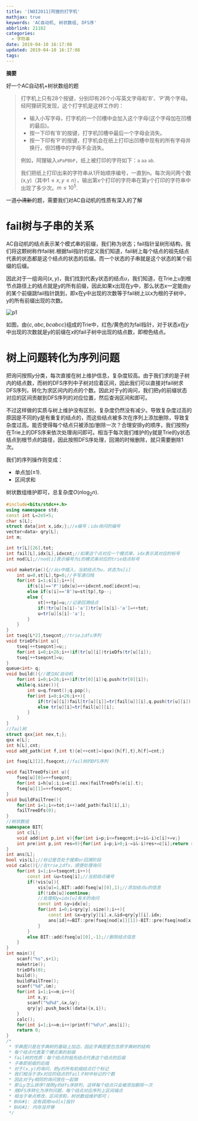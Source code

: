 ```yaml
---
title: '[NOI2011]阿狸的打字机'
mathjax: true
keywords: 'AC自动机, 树状数组, DFS序'
abbrlink: 21182
categories:
  - 字符串
date: 2019-04-10 16:17:08
updated: 2019-04-10 16:17:08
tags:
---
```



**摘要**

好一个AC自动机+树状数组的题


<!--more-->

> 打字机上只有28个按键，分别印有26个小写英文字母和'B'、'P'两个字母。经阿狸研究发现，这个打字机是这样工作的：
>
> - 输入小写字母，打字机的一个凹槽中会加入这个字母(这个字母加在凹槽的最后)。
> - 按一下印有'B'的按键，打字机凹槽中最后一个字母会消失。
> - 按一下印有'P'的按键，打字机会在纸上打印出凹槽中现有的所有字母并换行，但凹槽中的字母不会消失。
>
> 例如，阿狸输入`aPaPBbP`，纸上被打印的字符如下：`a` `aa` `ab`.
>
> 我们把纸上打印出来的字符串从1开始顺序编号，一直到n。每次询问两个数(x,y)（其中$1\leq x,y\leq n$），输出第x个打印的字符串在第y个打印的字符串中出现了多少次。$m\leq 10^5$.

一道~~小清新~~的题，需要我们对AC自动机的性质有深入的了解

# fail树与子串的关系

AC自动机的结点表示某个模式串的前缀，我们称为状态；fail指针呈树形结构，我们将这颗树称作fail树.根据fail指针的定义我们知道，fail树上每个结点的祖先结点代表的状态都是这个结点的状态的后缀。而一个状态的子串就是这个状态的某个前缀的后缀。

因此对于一组询问$(x,y)$，我们找到代表y状态的结点$u$，我们知道，在Trie上u到根节点路径上的结点就是y的所有前缀，因此如果x出现在y中，那么状态x一定能由y的某个前缀跳fail指针跳到，即x在y中出现的次数等于fail树上以x为根的子树中，y的所有前缀出现的次数。

![p1](https://hexo-source-1257756441.cos.ap-chengdu.myqcloud.com/2019/04/10/1635.png)

如图，由$\{c,abc,bcabcc\}$组成的Trie中，红色/黄色的为fail指针，对于状态$x$在$y$中出现的次数就是y的前缀在$x$的fail子树中出现的结点数，即橙色结点。

# 树上问题转化为序列问题

把询问按照$y$分类，每次直接在树上维护信息，复杂度较高。由于我们求的是子树内的结点数，而树的DFS序列中子树对应着区间，因此我们可以直接对fail树求DFS序列，转化为求区间内的点的个数。因此对于y的询问，我们把y的前缀状态对应的区间贡献到DFS序列的对应位置，然后查询区间和即可。

不过这样做的实质与树上维护没有区别，复杂度仍然没有减少。导致复杂度过高的原因是不同的y是有重复的结点的，而这些结点被多次在序列上添加删除，导致复杂度过高。能否使得每个结点只被添加/删除一次？合理安排y的顺序，我们按照y在Trie上的DFS序来依次处理询问即可。相当于每次我们维护的y就是Trie的y状态结点到根节点的路径，因此按照DFS序处理，回溯的时候删除，就只需要删除1次。

我们的序列操作则变成：

- 单点加$(\pm 1)$.
- 区间求和

树状数组维护即可，总复杂度$O(n\log_2n)$.

```cpp
#include<bits/stdc++.h>
using namespace std;
const int L=2e5+5;
char s[L];
struct data{int x,idx;};//x编号；idx询问的编号
vector<data> qry[L];
int m;

int tr[L][26],tot;
int fail[L],idx[L],idxcnt;//如果这个点对应一个模式串，idx表示其对应的标号
int nod[L];//nod[i]表示编号为i的模式串对应的trie结点标号

void maketrie(){//从s中插入，当前结点为u，状态为s[i]
	int u=0,st[L],tp=0;//手写递归栈
	for(int i=1;s[i];i++){
		if(s[i]=='P')idx[u]=++idxcnt,nod[idxcnt]=u;
		else if(s[i]=='B')u=st[tp],tp--;
		else {
			st[++tp]=u;//记录回溯结点
			if(!tr[u][s[i]-'a'])tr[u][s[i]-'a']=++tot;
			u=tr[u][s[i]-'a'];
		}
	}
}
int tseq[L*2],tseqcnt;//trie上dfs序列
void trieDfs(int u){
	tseq[++tseqcnt]=u;;
	for(int i=0;i<26;i++)if(tr[u][i])trieDfs(tr[u][i]);
	tseq[++tseqcnt]=u;
}
queue<int> q;
void build(){//建立AC自动机
	for(int i=0;i<26;i++)if(tr[0][i])q.push(tr[0][i]);
	while(q.size()){
		int u=q.front();q.pop();
		for(int i=0;i<26;i++){
			if(tr[u][i])fail[tr[u][i]]=tr[fail[u]][i],q.push(tr[u][i]);
			else tr[u][i]=tr[fail[u]][i];
		}
	}
}
//fail树
struct qxx{int nex,t;};
qxx e[L];
int h[L],cnt;
void add_path(int f,int t){e[++cnt]=(qxx){h[f],t},h[f]=cnt;}

int fseq[L][2],fseqcnt;//fail树的DFS序列

void failTreeDfs(int u){
	fseq[u][0]=++fseqcnt;
	for(int i=h[u];i;i=e[i].nex)failTreeDfs(e[i].t);
	fseq[u][1]=++fseqcnt;
}
void buildFailTree(){
	for(int i=1;i<=tot;i++)add_path(fail[i],i);
	failTreeDfs(0);
}
//树状数组
namespace BIT{
	int c[L];
	void add(int p,int v){for(int i=p;i<=fseqcnt;i+=i&-i)c[i]+=v;}
	int pre(int p,int res=0){for(int i=p;i>0;i-=i&-i)res+=c[i];return res;}
}
int ans[L];
bool vis[L];//标记是否处于搜索or回溯阶段
void calc(){//在trie上dfs，顺便处理询问
	for(int i=1;i<=tseqcnt;i++){
		const int &u=tseq[i];//当前结点编号
		if(!vis[u]){
			vis[u]=1,BIT::add(fseq[u][0],1);//添加结点u的信息
			if(!idx[u])continue;
			//处理和y=idx[u]有关的询问
			const int &y=idx[u];
			for(int i=0;i<qry[y].size();i++){
				const int &x=qry[y][i].x,&id=qry[y][i].idx;
				ans[id]+=BIT::pre(fseq[nod[x]][1])-BIT::pre(fseq[nod[x]][0]-1);
			}
		}
		else BIT::add(fseq[u][0],-1);//删除结点信息
	}
}
int main(){
	scanf("%s",s+1);
	maketrie();
	trieDfs(0);
	build();
	buildFailTree();
	scanf("%d",&m);
	for(int i=1;i<=m;i++){
		int x,y;
		scanf("%d%d",&x,&y);
		qry[y].push_back((data){x,i});
	}
	calc();
	for(int i=1;i<=m;i++)printf("%d\n",ans[i]);
	return 0;
}
/*
 * 字典图只是在字典树的基础上加边，因此字典图里包含原字典树的结构
 * 每个结点代表某个模式串的前缀
 * fail树的性质：每个结点的祖先结点代表这个结点的后缀
 * 子串即前缀的后缀
 * 对于(x,y)的询问，把y的所有前缀结点打个标记
 * 我们相当于求x对应的结点的fail子树中标记的个数
 * 因此对于y相同的询问放在一起做
 * 那么y怎么排序?按照y的dfs序排列，这样每个结点只会被添加删除一次
 * 用DFS序转化为序列问题，每个结点对应序列上区间端点
 * 相当于单点修改，区间求和，树状数组维护即可；
 * BUG#1: 没有调用nod[x]指针
 * BUG#2: 内存没开够
 */
```

